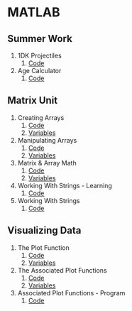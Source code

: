 # MATLAB
## Summer Work
1. 1DK Projectiles
    1. [Code](https://github.com/jhaberland/EA3/blob/master/Summer_Work/Projectile_1D.m)
2. Age Calculator
    1. [Code](https://github.com/jhaberland/EA3/blob/master/Summer_Work/Age_Calculator.m)

## Matrix Unit
1. Creating Arrays
    1. [Code](https://github.com/jhaberland/EA3/blob/master/Matrix_Unit/Creating_Arrays.m)
    2. [Variables](https://github.com/jhaberland/EA3/blob/master/Matrix_Unit/Creating_Arrays.mat)
2. Manipulating Arrays
    1. [Code](https://github.com/jhaberland/EA3/blob/master/Matrix_Unit/Manipulating_Arrays.m)
    2. [Variables](https://github.com/jhaberland/EA3/blob/master/Matrix_Unit/Manipulating_Arrays.mat)
3. Matrix & Array Math
    1. [Code](https://github.com/jhaberland/EA3/blob/master/Matrix_Unit/Matrix_and_Array_Math.m)
    2. [Variables](https://github.com/jhaberland/EA3/blob/master/Matrix_Unit/Matrix_and_Array_Math.mat)
4. Working With Strings - Learning
    1. [Code](https://github.com/jhaberland/EA3/blob/master/Matrix_Unit/Working_with_Strings_Learning.m)
5. Working With Strings
    1. [Code](https://github.com/jhaberland/EA3/blob/master/Matrix_Unit/Working_with_Strings.m)

## Visualizing Data
1. The Plot Function
    1. [Code](https://github.com/jhaberland/EA3/blob/master/Visualizing_Data/The_Plot_Function.mlx)
    2. [Variables](https://github.com/jhaberland/EA3/blob/master/Visualizing_Data/The_Plot_Function.mat)
2. The Associated Plot Functions
    1. [Code](https://github.com/jhaberland/EA3/blob/master/Visualizing_Data/Associated_Plot_Functions.mlx)
    2. [Variables](https://github.com/jhaberland/EA3/blob/master/Visualizing_Data/Associated_Plot_Functions.mat)
3. Associated Plot Functions - Program
    1. [Code](https://github.com/jhaberland/EA3/blob/master/Visualizing_Data/Associated_Plot_Functions_Program.m)
